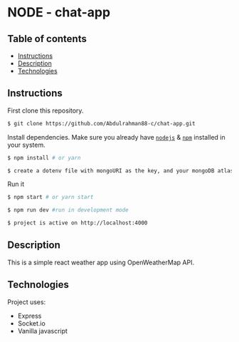 # NODE - chat-app



## Table of contents
* [Instructions](#Instructions)
* [Description](#Description)
* [Technologies](#Technologies)


## Instructions

First clone this repository.
```bash
$ git clone https://github.com/Abdulrahman88-c/chat-app.git
```

Install dependencies. Make sure you already have [`nodejs`](https://nodejs.org/en/) & [`npm`](https://www.npmjs.com/) installed in your system.
```bash
$ npm install # or yarn

$ create a dotenv file with mongoURI as the key, and your mongoDB atlas connection string as the value
```

Run it
```bash
$ npm start # or yarn start

$ npm run dev #run in development mode

$ project is active on http://localhost:4000
```

## Description
This is a simple react weather app using OpenWeatherMap API.
 
## Technologies
Project uses:
* Express
* Socket.io
* Vanilla javascript

